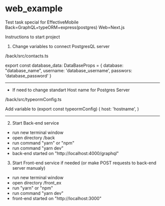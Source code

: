# web_example
 Test task special for EffectiveMobile Back=GraphQL+typeORM+express(postgres) Web=Next.js

Instructions to start project 

1. Change variables to connect PostgresQL server

/back/src/contacts.ts

export const database_data: DataBaseProps = {
    database: "database_name",
    username: 'database_username',
    passwors: 'database_password'
}

______________________________
* If need to change standart Host name for Postgres Server

/back/src/typeormConfig.ts

Add variable to (export const typeormConfig)
( host: 'hostname', )
______________________________

2. Start Back-end service
- run new terminal window
- open directory /back
- run command "yarn" or "npm"
- run command "yarn dev"
- back-end started on "http://localhost:4000/graphql"

3. Start Front-end service if needed (or make POST requests to back-end server manualy)
- run new terminal window
- open directory /front_ex
- run "yarn" or "npm"
- run command "yarn dev"
- front-end started on "http://localhost:3000"
